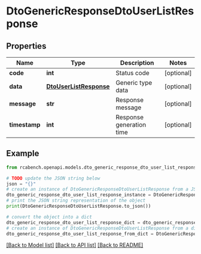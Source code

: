 # DtoGenericResponseDtoUserListResponse


## Properties

Name | Type | Description | Notes
------------ | ------------- | ------------- | -------------
**code** | **int** | Status code | [optional] 
**data** | [**DtoUserListResponse**](DtoUserListResponse.md) | Generic type data | [optional] 
**message** | **str** | Response message | [optional] 
**timestamp** | **int** | Response generation time | [optional] 

## Example

```python
from rcabench.openapi.models.dto_generic_response_dto_user_list_response import DtoGenericResponseDtoUserListResponse

# TODO update the JSON string below
json = "{}"
# create an instance of DtoGenericResponseDtoUserListResponse from a JSON string
dto_generic_response_dto_user_list_response_instance = DtoGenericResponseDtoUserListResponse.from_json(json)
# print the JSON string representation of the object
print(DtoGenericResponseDtoUserListResponse.to_json())

# convert the object into a dict
dto_generic_response_dto_user_list_response_dict = dto_generic_response_dto_user_list_response_instance.to_dict()
# create an instance of DtoGenericResponseDtoUserListResponse from a dict
dto_generic_response_dto_user_list_response_from_dict = DtoGenericResponseDtoUserListResponse.from_dict(dto_generic_response_dto_user_list_response_dict)
```
[[Back to Model list]](../README.md#documentation-for-models) [[Back to API list]](../README.md#documentation-for-api-endpoints) [[Back to README]](../README.md)


